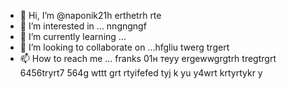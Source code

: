 - 👋 Hi, I’m @naponik21h erthetrh rte
- 👀 I’m interested in ... nngngngf 
- 🌱 I’m currently learning ...
- 💞️ I’m looking to collaborate on ...hfgliu  twerg trgert
- 📫 How to reach me ... franks 01н теуy  ergewwgrgtrh tregtrgrt 6456tryrt7 564g wttt
grt rtyifefed tyj k yu y4wrt krtyrtykr y
<!---jfg yuj 65j
naponik21/naponik21 is a ✨ special ✨ repository because its `README.md` (this file) appears on your GitHub profile.
You can click the Preview link to take a look at your changes.
--->
